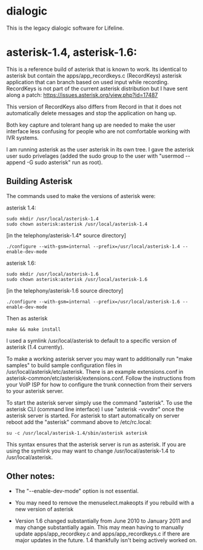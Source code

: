 # dialogic 

This is the legacy dialogic software for Lifeline. 

# asterisk-1.4, asterisk-1.6:

This is a reference build of asterisk that is known to work. Its identical to asterisk but contain
the apps/app_recordkeys.c (RecordKeys) asterisk application that can branch based on used input
while recording. RecordKeys is not part of the current asterisk distribution but I have sent along
a patch: https://issues.asterisk.org/view.php?id=17487

This version of RecordKeys also differs from Record in that it does not automatically delete 
messages and stop the application on hang up.

Both key capture and tolerant hang up are needed to make the user interface less confusing for
people who are not comfortable working with IVR systems.

I am running asterisk as the user asterisk in its own tree. I gave the asterisk user sudo 
privelages (added the sudo group to the user with "usermod --append -G sudo asterisk" run as root).

## Building Asterisk

The commands used to make the versions of asterisk were:

asterisk 1.4: 

    sudo mkdir /usr/local/asterisk-1.4
    sudo chown asterisk:asterisk /usr/local/asterisk-1.4
    
[in the telephony/asterisk-1.4* source directory]

    ./configure --with-gsm=internal --prefix=/usr/local/asterisk-1.4 --enable-dev-mode

asterisk 1.6:
    
    sudo mkdir /usr/local/asterisk-1.6
    sudo chown asterisk:asterisk /usr/local/asterisk-1.6

[in the telephony/asterisk-1.6 source directory]

    ./configure --with-gsm=internal --prefix=/usr/local/asterisk-1.6 --enable-dev-mode

Then as asterisk

    make && make install 

I used a symlink /usr/local/asterisk to default to a specific version of asterisk (1.4 currently).

To make a working asterisk server you may want to additionally run "make samples" to build sample
configuration files in /usr/local/asterisk/etc/asterisk. There is an example extensions.conf 
in asterisk-common/etc/asterisk/extensions.conf. Follow the instructions from your VoIP 
ISP for how to configure the trunk connection from their servers to your asterisk server.

To start the asterisk server simply use the command "asterisk". To use the asterisk CLI 
(command line interface) I use "asterisk -vvvdnr" once the asterisk server is started. For asterisk
to start automatically on server reboot add the "asterisk" command above to /etc/rc.local:

    su -c /usr/local/asterisk-1.4/sbin/asterisk asterisk

This syntax ensures that the asterisk server is run as asterisk. If you are using the symlink
you may want to change /usr/local/asterisk-1.4 to /usr/local/asterisk.

## Other notes:

* The "--enable-dev-mode" option is not essential.

* You may need to remove the menuselect.makeopts if you rebuild with a new version of asterisk

* Version 1.6 changed substantially from June 2010 to January 2011 and may change substantially again.
  This may mean having to manually update apps/app_recordkey.c and apps/app_recordkeys.c if there are major
  updates in the future. 1.4 thankfully isn't being actively worked on.


